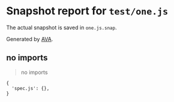 # Snapshot report for `test/one.js`

The actual snapshot is saved in `one.js.snap`.

Generated by [AVA](https://avajs.dev).

## no imports

> no imports

    {
      'spec.js': {},
    }
